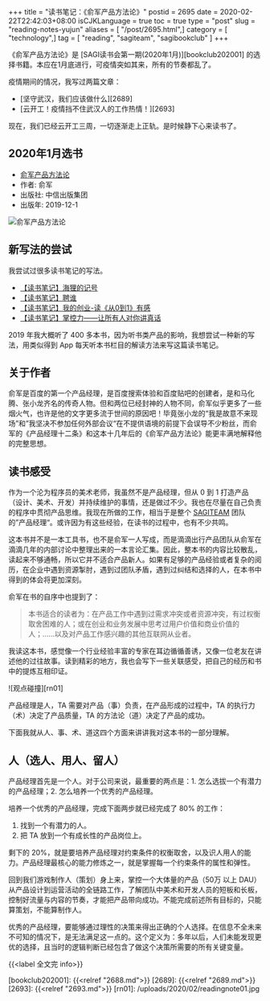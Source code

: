 +++
title = "读书笔记：《俞军产品方法论》"
postid = 2695
date = 2020-02-22T22:42:03+08:00
isCJKLanguage = true
toc = true
type = "post"
slug = "reading-notes-yujun"
aliases = [ "/post/2695.html",]
category = [ "technology",]
tag = [ "reading", "sagiteam", "sagibookclub" ]
+++


《俞军产品方法论》是 [SAGI读书会第一期(2020年1月)][bookclub202001] 的选择书籍。本应在1月底进行，可疫情突如其来，所有的节奏都乱了。

疫情期间的情况，我写过两篇文章：

- [坚守武汉，我们应该做什么][2689]
- [云开工！疫情挡不住武汉人的工作热情！][2693]

现在，我们已经云开工三周，一切逐渐走上正轨。是时候静下心来读书了。 <!--more-->

## 2020年1月选书

- [俞军产品方法论](https://book.douban.com/subject/34907971/)
- 作者: 俞军
- 出版社: 中信出版集团
- 出版年: 2019-12-1

![俞军产品方法论](/uploads/2020/01/yujunchanpinfangfalun.jpg)

## 新写法的尝试

我尝试过很多读书笔记的写法。

- [【读书笔记】海狸的记号](/post/the-sign-of-the-beaver/)
- [【读书笔记】聘谁](/post/who-the-a-method-for-hiring/)
- [【读书笔记】我的创业-读《从0到1》有感](/post/zero-to-one/)
- [【读书笔记】掌控力——让所有人对你讲真话](/post/get-the-truth/)

2019 年我大概听了 400 多本书，因为听书类产品的影响，我想尝试一种新的写法，用类似得到 App 每天听本书栏目的解读方法来写这篇读书笔记。

## 关于作者

俞军是百度的第一个产品经理，是百度搜索体验和百度贴吧的创建者，是和马化腾、张小龙齐名的传奇人物。但和两位已经封神的人物不同，俞军似乎更多了一些烟火气，也许是他的文字更多流于世间的原因吧！毕竟张小龙的“我是故意不来现场”和”我坚决不参加任何外部会议“在不提供语境的前提下会误导不少粉丝，而俞军的《产品经理十二条》和这本十几年后的《俞军产品方法论》能更丰满地解释他的完整思想。

## 读书感受

作为一个沦为程序员的美术老师，我虽然不是产品经理，但从 0 到 1 打造产品（设计、美术、开发）并持续维护的事情，还是做过不少。我也在尽量在自己负责的程序中贯彻产品思维。我现在所做的工作，相当于是整个 [SAGITEAM](/tag/sagiteam/) 团队的”产品经理“。或许因为有这些经验，在读书的过程中，也有不少共鸣。

这本书并不是一本工具书，也不是俞军一人写成，而是滴滴出行产品团队从俞军在滴滴几年的内部讨论中整理出来的一本言论汇集。因此，整本书的内容比较散乱，读起来不够通畅，所以它并不适合产品新人。如果有足够的产品经验或者复杂的阅历，在企业中遇到资源掣肘，遇到过团队矛盾，遇到过纠结和选择的人，在本书中得到的体会将更加深刻。

俞军在书的自序中也提到了：

> 本书适合的读者为：在产品工作中遇到过需求冲突或者资源冲突，有过权衡取舍困难的人；或在创业和业务发展中思考过用户价值和商业价值的人；……以及对产品工作感兴趣的其他互联网从业者。

我读这本书，感觉像一个行业经验丰富的专家在耳边循循善诱，又像一位老友在讲述他的过往故事。读到精彩的地方，我也会写下一些关联感受，把自己的经历和书中的提炼互相印证。

![观点碰撞][rn01]

产品经理是人，TA 需要对产品（事）负责，在产品形成的过程中，TA 的执行力（术）决定了产品质量，TA 的方法论（道）决定了产品的成功。

下面我就从人、事、术、道这四个方面来讲讲我对这本书的一部分理解。

## 人（选人、用人、留人）

产品经理首先是一个人。对于公司来说，最重要的两点是：1. 怎么选拔一个有潜力的产品经理；2. 怎么培养一个优秀的产品经理。

培养一个优秀的产品经理，完成下面两步就已经完成了 80% 的工作：

1. 找到一个有潜力的人。
2. 把 TA 放到一个有成长性的产品岗位上。

剩下的 20%，就是要培养产品经理对约束条件的权衡取舍，以及识人用人的能力。产品经理最核心的能力修炼之一，就是掌握每一个约束条件的属性和弹性。

回到我们游戏制作人（策划）身上来，掌控一个大体量的产品（50万 以上 DAU）从产品设计到运营活动的全链路工作，了解团队中美术和开发人员的短板和长板，控制好流量与内容的节奏，才能把产品带向成功。不能完成前述所有目标的，只能算策划，不能算制作人。

优秀的产品经理，要能够通过理性的决策来得出正确的个人选择。在信息不全未来不可知的情况下，是无法满足这一点的。这个定义为：多年以后，人们未能发现更优的选择，且当时的逻辑判断已经包含了做这个决策所需要的所有关键变量。



{{<label 全文完 info>}}

[bookclub202001]: {{<relref "2688.md">}}
[2689]: {{<relref "2689.md">}}
[2693]: {{<relref "2693.md">}}
[rn01]: /uploads/2020/02/readingnote01.jpg